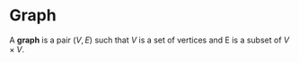 Graph
=====

A **graph** is a pair $(V, E)$ such that $V$ is a set of vertices and E is a subset of $V \times V$.
